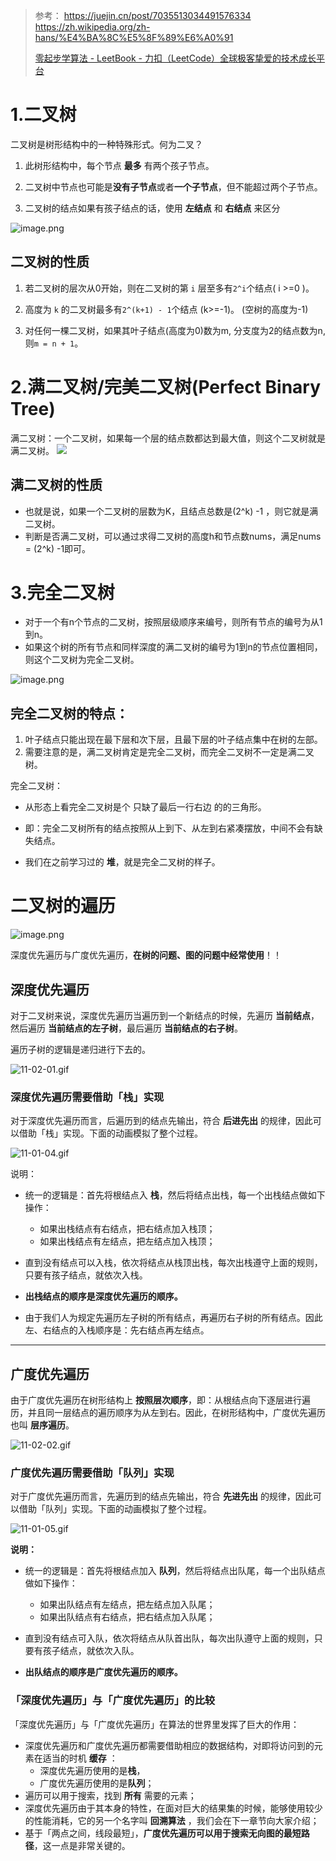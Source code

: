 > 参考：
> https://juejin.cn/post/7035513034491576334
> https://zh.wikipedia.org/zh-hans/%E4%BA%8C%E5%8F%89%E6%A0%91
>
> [零起步学算法 - LeetBook - 力扣（LeetCode）全球极客挚爱的技术成长平台](https://leetcode.cn/leetbook/read/learning-algorithms-with-leetcode/58skks/)

# 1.二叉树



二叉树是树形结构中的一种特殊形式。何为二叉？

1. 此树形结构中，每个节点 **最多** 有两个孩子节点。

2. 二叉树中节点也可能是**没有子节点**或者**一个子节点**，但不能超过两个子节点。
3. 二叉树的结点如果有孩子结点的话，使用 **左结点** 和 **右结点** 来区分



![image.png](https://pic.leetcode-cn.com/1600827914-SkTAKE-image.png)



## 二叉树的性质

1. 若二叉树的层次从0开始，则在二叉树的第 `i` 层至多有`2^i`个结点( i >=0 )。

2. 高度为 `k` 的二叉树最多有`2^(k+1) - 1`个结点 (k>=-1)。 (空树的高度为-1)

3. 对任何一棵二叉树，如果其叶子结点(高度为0)数为m, 分支度为2的结点数为n, 则`m = n + 1`。






# 2.满二叉树/完美二叉树(Perfect Binary Tree)

满二叉树：一个二叉树，如果每一个层的结点数都达到最大值，则这个二叉树就是满二叉树。
![](../07-优先队列&堆/堆/.二叉树分类_images/满二叉树.png)

## 满二叉树的性质
* 也就是说，如果一个二叉树的层数为K，且结点总数是(2^k) -1 ，则它就是满二叉树。
* 判断是否满二叉树，可以通过求得二叉树的高度h和节点数nums，满足nums = (2^k) -1即可。



# 3.完全二叉树

- 对于一个有n个节点的二叉树，按照层级顺序来编号，则所有节点的编号为从1到n。
- 如果这个树的所有节点和同样深度的满二叉树的编号为1到n的节点位置相同，则这个二叉树为完全二叉树。

![image.png](https://pic.leetcode-cn.com/1600702053-eVKbeC-image.png)

## 完全二叉树的特点：
1. 叶子结点只能出现在最下层和次下层，且最下层的叶子结点集中在树的左部。
2. 需要注意的是，满二叉树肯定是完全二叉树，而完全二叉树不一定是满二叉树。



完全二叉树：

- 从形态上看完全二叉树是个 只缺了最后一行右边 的的三角形。

- 即：完全二叉树所有的结点按照从上到下、从左到右紧凑摆放，中间不会有缺失结点。

- 我们在之前学习过的 **堆**，就是完全二叉树的样子。

  
  

# 二叉树的遍历

![image.png](https://pic.leetcode-cn.com/1600829027-HfYEcu-image.png)



深度优先遍历与广度优先遍历，**在树的问题、图的问题中经常使用**！！



## 深度优先遍历

对于二叉树来说，深度优先遍历当遍历到一个新结点的时候，先遍历 **当前结点**，然后遍历 **当前结点的左子树**，最后遍历 **当前结点的右子树**。



遍历子树的逻辑是递归进行下去的。



![11-02-01.gif](https://pic.leetcode-cn.com/1600243005-srRBtG-11-02-01.gif)



### 深度优先遍历需要借助「栈」实现

对于深度优先遍历而言，后遍历到的结点先输出，符合 **后进先出** 的规律，因此可以借助「栈」实现。下面的动画模拟了整个过程。

![11-01-04.gif](https://pic.leetcode-cn.com/1600839848-xxGrRS-11-01-04.gif)





说明：

- 统一的逻辑是：首先将根结点入 **栈**，然后将结点出栈，每一个出栈结点做如下操作：

  - 如果出栈结点有右结点，把右结点加入栈顶；
  - 如果出栈结点有左结点，把左结点加入栈顶；
- 直到没有结点可以入栈，依次将结点从栈顶出栈，每次出栈遵守上面的规则，只要有孩子结点，就依次入栈。
- **出栈结点的顺序是深度优先遍历的顺序。**
- 由于我们人为规定先遍历左子树的所有结点，再遍历右子树的所有结点。因此左、右结点的入栈顺序是：先右结点再左结点。



---



## 广度优先遍历

由于广度优先遍历在树形结构上 **按照层次顺序**，即：从根结点向下逐层进行遍历，并且同一层结点的遍历顺序为从左到右。因此，在树形结构中，广度优先遍历也叫 **层序遍历**。



![11-02-02.gif](https://pic.leetcode-cn.com/1600243554-XabODO-11-02-02.gif)



### 广度优先遍历需要借助「队列」实现

对于广度优先遍历而言，先遍历到的结点先输出，符合 **先进先出** 的规律，因此可以借助「队列」实现。下面的动画模拟了整个过程。



![11-01-05.gif](https://pic.leetcode-cn.com/1600839868-oWlnGp-11-01-05.gif)

**说明：**

- 统一的逻辑是：首先将根结点加入 **队列**，然后将结点出队尾，每一个出队结点做如下操作：

  - 如果出队结点有左结点，把左结点加入队尾；
  - 如果出队结点有右结点，把右结点加入队尾；
- 直到没有结点可入队，依次将结点从队首出队，每次出队遵守上面的规则，只要有孩子结点，就依次入队。
- **出队结点的顺序是广度优先遍历的顺序。**







### 「深度优先遍历」与「广度优先遍历」的比较
「深度优先遍历」与「广度优先遍历」在算法的世界里发挥了巨大的作用：

- 深度优先遍历和广度优先遍历都需要借助相应的数据结构，对即将访问到的元素在适当的时机 **缓存** ：
  - 深度优先遍历使用的是**栈**，
  - 广度优先遍历使用的是**队列**；
- 遍历可以用于搜索，找到 **所有** 需要的元素；
- 深度优先遍历由于其本身的特性，在面对巨大的结果集的时候，能够使用较少的性能消耗，它的另一个名字叫 **回溯算法** ，我们会在下一章节向大家介绍；
- 基于「两点之间，线段最短」，**广度优先遍历可以用于搜索无向图的最短路径**，这一点是非常关键的。













































